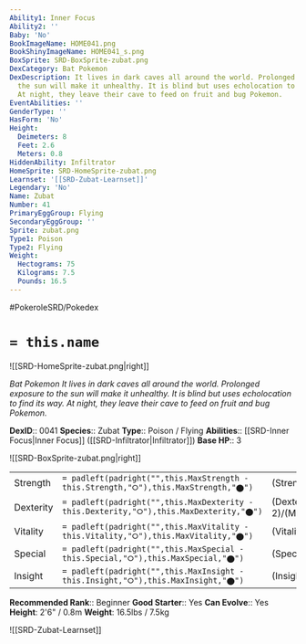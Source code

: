 ```yaml
---
Ability1: Inner Focus
Ability2: ''
Baby: 'No'
BookImageName: HOME041.png
BookShinyImageName: HOME041_s.png
BoxSprite: SRD-BoxSprite-zubat.png
DexCategory: Bat Pokemon
DexDescription: It lives in dark caves all around the world. Prolonged exposure to
  the sun will make it unhealthy. It is blind but uses echolocation to find its way.
  At night, they leave their cave to feed on fruit and bug Pokemon.
EventAbilities: ''
GenderType: ''
HasForm: 'No'
Height:
  Deimeters: 8
  Feet: 2.6
  Meters: 0.8
HiddenAbility: Infiltrator
HomeSprite: SRD-HomeSprite-zubat.png
Learnset: '[[SRD-Zubat-Learnset]]'
Legendary: 'No'
Name: Zubat
Number: 41
PrimaryEggGroup: Flying
SecondaryEggGroup: ''
Sprite: zubat.png
Type1: Poison
Type2: Flying
Weight:
  Hectograms: 75
  Kilograms: 7.5
  Pounds: 16.5
---
```


#PokeroleSRD/Pokedex

# `= this.name`

![[SRD-HomeSprite-zubat.png|right]]

*Bat Pokemon*
*It lives in dark caves all around the world. Prolonged exposure to the sun will make it unhealthy. It is blind but uses echolocation to find its way. At night, they leave their cave to feed on fruit and bug Pokemon.*

**DexID**:: 0041
**Species**:: Zubat
**Type**:: Poison / Flying
**Abilities**:: [[SRD-Inner Focus|Inner Focus]] ([[SRD-Infiltrator|Infiltrator]])
**Base HP**:: 3

![[SRD-BoxSprite-zubat.png|right]]

|           |                                                                                        |                                          |
| --------- | -------------------------------------------------------------------------------------- | ---------------------------------------- |
| Strength  | `= padleft(padright("",this.MaxStrength - this.Strength,"⭘"),this.MaxStrength,"⬤")`    | (Strength::2)/(MaxStrength::4)   |
| Dexterity | `= padleft(padright("",this.MaxDexterity - this.Dexterity,"⭘"),this.MaxDexterity,"⬤")` | (Dexterity:: 2)/(MaxDexterity::4) |
| Vitality  | `= padleft(padright("",this.MaxVitality - this.Vitality,"⭘"),this.MaxVitality,"⬤")`    | (Vitality::1)/(MaxVitality::3)   |
| Special   | `= padleft(padright("",this.MaxSpecial - this.Special,"⭘"),this.MaxSpecial,"⬤")`       | (Special::1)/(MaxSpecial::3)     |
| Insight   | `= padleft(padright("",this.MaxInsight - this.Insight,"⭘"),this.MaxInsight,"⬤")`       | (Insight::1)/(MaxInsight::3)     |

**Recommended Rank**:: Beginner
**Good Starter**:: Yes
**Can Evolve**:: Yes
**Height**: 2'6" / 0.8m
**Weight**: 16.5lbs / 7.5kg

![[SRD-Zubat-Learnset]]